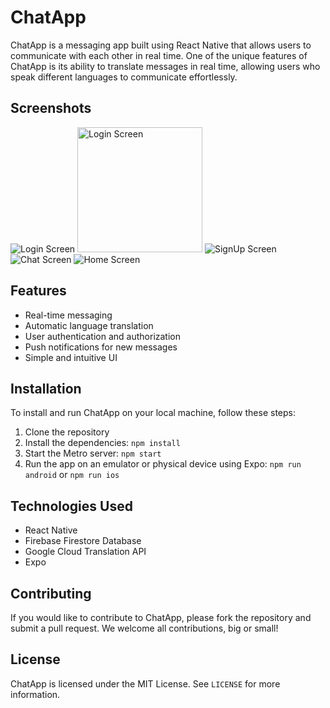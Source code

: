 # ChatApp

ChatApp is a messaging app built using React Native that allows users to communicate with each other in real time. One of the unique features of ChatApp is its ability to translate messages in real time, allowing users who speak different languages to communicate effortlessly.

## Screenshots

![Login Screen](/assets/screenshots/loginScreen.png "Login Screen")
<img src="/assets/screenshots/loginScreen.png" alt="Login Screen" height="200" width="200"/>
![SignUp Screen](/assets/screenshots/signUpScreen.png "SignUp Screen")
![Chat Screen](/assets/screenshots/chatScreen.png "Chat Screen")
![Home Screen](/assets/screenshots/mainScreen.png "Home Screen")

## Features

- Real-time messaging
- Automatic language translation
- User authentication and authorization
- Push notifications for new messages
- Simple and intuitive UI

## Installation

To install and run ChatApp on your local machine, follow these steps:

1. Clone the repository
2. Install the dependencies: `npm install`
3. Start the Metro server: `npm start`
4. Run the app on an emulator or physical device using Expo: `npm run android` or `npm run ios`

## Technologies Used

- React Native
- Firebase Firestore Database
- Google Cloud Translation API
- Expo

## Contributing

If you would like to contribute to ChatApp, please fork the repository and submit a pull request. We welcome all contributions, big or small!

## License

ChatApp is licensed under the MIT License. See `LICENSE` for more information.
